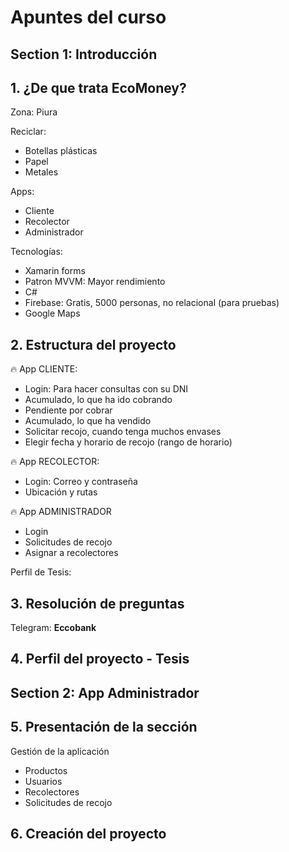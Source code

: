 # Apuntes del curso

## Section 1: Introducción 
## 1. ¿De que trata EcoMoney?

Zona: Piura   

Reciclar:   
- Botellas plásticas 
- Papel
- Metales 

Apps:  
- Cliente 
- Recolector 
- Administrador 

Tecnologías:  
- Xamarin forms 
- Patron MVVM: Mayor rendimiento   
- C# 
- Firebase: Gratis, 5000 personas, no relacional (para pruebas)  
- Google Maps  

## 2. Estructura del proyecto 

🔥 App CLIENTE:      
- Login: Para hacer consultas con su DNI 
- Acumulado, lo que ha ido cobrando 
- Pendiente por cobrar
- Acumulado, lo que ha vendido 
- Solicitar recojo, cuando tenga muchos envases 
- Elegir fecha y horario de recojo (rango de horario)

🔥 App RECOLECTOR:   
- Login: Correo y contraseña 
- Ubicación y rutas 

🔥 App ADMINISTRADOR  
- Login 
- Solicitudes de recojo 
- Asignar a recolectores 


Perfil de Tesis:  

## 3. Resolución de preguntas 

Telegram: **Eccobank**  

## 4. Perfil del proyecto - Tesis 


## Section 2: App Administrador 
## 5. Presentación de la sección 

Gestión de la aplicación 
- Productos 
- Usuarios 
- Recolectores 
- Solicitudes de recojo 

## 6. Creación del proyecto 
